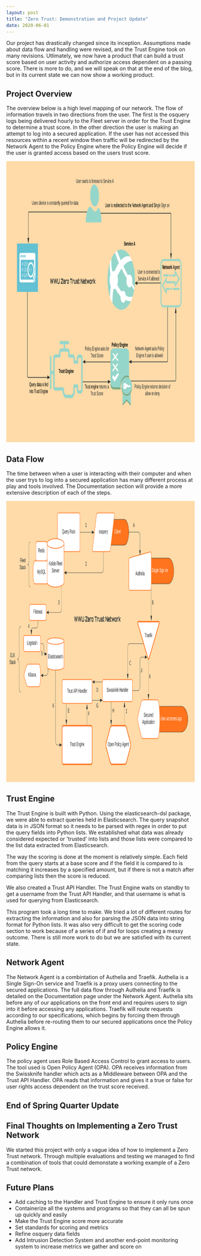 ```yaml
---
layout: post
title: "Zero Trust: Demonstration and Project Update"
date: 2020-06-01
---
```


Our project has drastically changed since its inception. Assumptions made about data flow and handling were revised, and the Trust Engine took on many revisions. Utlimately, we now have a product that can build a trust score based on user activity and authorize access dependent on a passing score. There is more to do, and we will speak on that at the end of the blog, but in its current state we can now show a working product. 

## Project Overview

The overview below is a high level mapping of our network. The flow of information travels in two directions from the user. The first is the osquery logs being delivered hourly to the Fleet server in order for the Trust Engine to determine a trust score. In the other direction the user is making an attempt to log into a secured application. If the user has not accessed this resources within a recent window then traffic will be redirected by the Network Agent to the Policy Engine where the Policy Engine will decide if the user is granted access based on the users trust score.

<img src="/image/Zero Trust Network Overview.png" alt="hi" class="inline" height="750" width="950"/>

## Data Flow

The time between when a user is interacting with their computer and when the user trys to log into a secured application has many different process at play and tools involved. The Documentation section will provide a more extensive description of each of the steps.

<img src="/image/Flowchart.png" alt="hi" class="inline" height="750" width="950"/>

## Trust Engine

The Trust Engine is built with Python. Using the elasticsearch-dsl package, we were able to extract queries held in Elasticsearch. The query snapshot data is in JSON format so it needs to be parsed with regex in order to put the query fields into Python lists. We established what data was already considered expected or 'trusted' into lists and those lists were compared to the list data extracted from Elasticsearch.

The way the scoring is done at the moment is relatively simple. Each field from the query starts at a base score and if the field it is
compared to is matching it increases by a specified amount, but if there is not a match after comparing lists then the score is reduced.

We also created a Trust API Handler. The Trust Engine waits on standby to get a username from the Trust API Handler, and that username is what is used for querying from Elasticsearch.

This program took a long time to make. We tried a lot of different routes for extracting the information and also for parsing the JSON data into string format for Python lists. It was also very difficult to get the scoring code section to work because of a series of if and for loops creating a messy outcome. There is still more work to do but we are satisfied with its current state.

## Network Agent

The Network Agent is a combintation of Authelia and Traefik. Authelia is a Single Sign-On service and Traefik is a proxy users connecting to the secured applications. The full data flow through Authelia and Traefik is detailed on the Documentation page under the Network Agent. Authelia sits before any of our applications on the front end and requires users to sign into it before accessing any applications. Traefik will route requests according to our specifications, which begins by forcing them through Authelia before re-routing them to our secured applications once the Policy Engine allows it.

## Policy Engine

The policy agent uses Role Based Access Control to grant access to users. The tool used is Open Policy Agent (OPA). OPA receives information from the Swissknife handler which acts as a Middleware between OPA and the Trust API Handler. OPA reads that information and gives it a true or false for user rights access dependent on the trust score received.

## End of Spring Quarter Update

## Final Thoughts on Implementing a Zero Trust Network

We started this project with only a vague idea of how to implement a Zero Trust network. Through multiple evaluations and testing we managed to find a combination of tools that could demonstate a working example of a Zero Trust network.

## Future Plans

* Add caching to the Handler and Trust Engine to ensure it only runs once 
* Containerize all the systems and programs so that they can all be spun up quickly and easily 
* Make the Trust Engine score more accurate
* Set standards for scoring and metrics 
* Refine osquery data fields 
* Add Intrusion Detection System and another end-point monitoring system to increase metrics we gather and score on 
